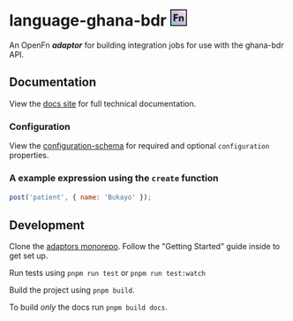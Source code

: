 # language-ghana-bdr <img src='./assets/square.png' width="30" height="30"/>

An OpenFn **_adaptor_** for building integration jobs for use with the ghana-bdr API.

## Documentation

View the [docs site](https://docs.openfn.org/adaptors/packages/ghana-bdr-docs)
for full technical documentation.

### Configuration

View the
[configuration-schema](https://docs.openfn.org/adaptors/packages/ghana-bdr-configuration-schema/)
for required and optional `configuration` properties.

### A example expression using the `create` function

```js
post('patient', { name: 'Bukayo' });
```

## Development

Clone the [adaptors monorepo](https://github.com/OpenFn/adaptors). Follow the
"Getting Started" guide inside to get set up.

Run tests using `pnpm run test` or `pnpm run test:watch`

Build the project using `pnpm build`.

To build _only_ the docs run `pnpm build docs`.
